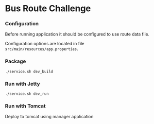 # Bus Route Challenge

### Configuration

Before running application it should be configured to use route data file.

Configuration options are located in file `src/main/resources/app.properties`.

### Package

`./service.sh dev_build`

### Run with Jetty

`./service.sh dev_run`

### Run with Tomcat

Deploy to tomcat using manager application